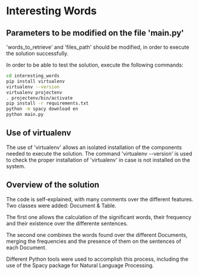 # Interesting Words

## Parameters to be modified on the file 'main.py'

'words_to_retrieve' and 'files_path' should be modified, in order to execute the solution successfully.

In order to be able to test the solution, execute the following commands:

```bash
cd interesting_words
pip install virtualenv
virtualenv --version
virtualenv projectenv
. projectenv/bin/activate
pip install -r requirements.txt
python -m spacy download en
python main.py
```

## Use of virtualenv

The use of 'virtualenv' allows an isolated installation of the components needed to execute the solution. The command 'virtualenv --version' is used to check the proper installation of 'virtualenv' in case is not installed on the system.

## Overview of the solution

The code is self-explained, with many comments over the different features. Two classes were added: Document & Table.

The first one allows the calculation of the significant words, their frequency and their existence over the differente sentences.

The second one combines the words found over the different Documents, merging the frequencies and the presence of them on the sentences of each Document.

Different Python tools were used to accomplish this process, including the use of the Spacy package for Natural Language Processing.
